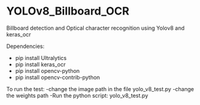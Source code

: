 # YOLOv8_Billboard_OCR
Billboard detection and Optical character recognition using Yolov8 and keras_ocr

Dependencies:

  - pip install Ultralytics
  - pip install keras_ocr
  - pip install opencv-python
  - pip install opencv-contrib-python

To run the test: 
  -change the image path in the file yolo_v8_test.py
  -change the weights path
  -Run the python script: yolo_v8_test.py
